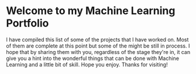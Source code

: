 # Welcome to my Machine Learning Portfolio

I have compiled this list of some of the projects that I have worked on. Most of them are complete at this point but some of the might be still in process. I hope that by sharing them with you, regardless of the stage they're in, it can give you a hint into the wonderful things that can be done with Machine Learning and a little bit of skill. Hope you enjoy. Thanks for visiting!
